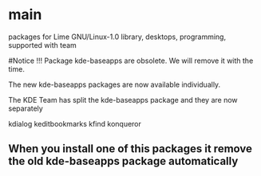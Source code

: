 # main
packages for Lime GNU/Linux-1.0 library, desktops, programming, supported with team

#Notice !!!
Package kde-baseapps are obsolete. We will remove it with the time.

The new kde-baseapps packages are now available individually.

The KDE Team has split the kde-baseapps package and they are now separately


kdialog
keditbookmarks
kfind
konqueror

When you install one of this packages it remove the old kde-baseapps package automatically
------------------------------------------------------------------------------------------------------------------------------------------------------------------
